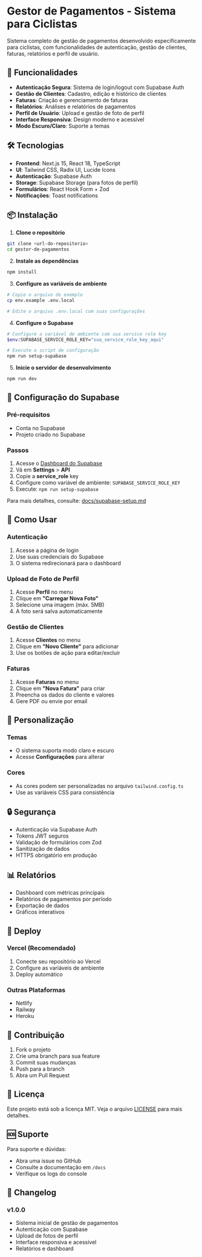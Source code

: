 # Gestor de Pagamentos - Sistema para Ciclistas

Sistema completo de gestão de pagamentos desenvolvido especificamente para ciclistas, com funcionalidades de autenticação, gestão de clientes, faturas, relatórios e perfil de usuário.

## 🚀 Funcionalidades

- **Autenticação Segura**: Sistema de login/logout com Supabase Auth
- **Gestão de Clientes**: Cadastro, edição e histórico de clientes
- **Faturas**: Criação e gerenciamento de faturas
- **Relatórios**: Análises e relatórios de pagamentos
- **Perfil de Usuário**: Upload e gestão de foto de perfil
- **Interface Responsiva**: Design moderno e acessível
- **Modo Escuro/Claro**: Suporte a temas

## 🛠️ Tecnologias

- **Frontend**: Next.js 15, React 18, TypeScript
- **UI**: Tailwind CSS, Radix UI, Lucide Icons
- **Autenticação**: Supabase Auth
- **Storage**: Supabase Storage (para fotos de perfil)
- **Formulários**: React Hook Form + Zod
- **Notificações**: Toast notifications

## 📦 Instalação

1. **Clone o repositório**
```bash
git clone <url-do-repositorio>
cd gestor-de-pagamentos
```

2. **Instale as dependências**
```bash
npm install
```

3. **Configure as variáveis de ambiente**
```bash
# Copie o arquivo de exemplo
cp env.example .env.local

# Edite o arquivo .env.local com suas configurações
```

4. **Configure o Supabase**
```bash
# Configure a variável de ambiente com sua service role key
$env:SUPABASE_SERVICE_ROLE_KEY="sua_service_role_key_aqui"

# Execute o script de configuração
npm run setup-supabase
```

5. **Inicie o servidor de desenvolvimento**
```bash
npm run dev
```

## 🔧 Configuração do Supabase

### Pré-requisitos
- Conta no Supabase
- Projeto criado no Supabase

### Passos
1. Acesse o [Dashboard do Supabase](https://supabase.com/dashboard)
2. Vá em **Settings** > **API**
3. Copie a **service_role** key
4. Configure como variável de ambiente: `SUPABASE_SERVICE_ROLE_KEY`
5. Execute: `npm run setup-supabase`

Para mais detalhes, consulte: [docs/supabase-setup.md](docs/supabase-setup.md)

## 📱 Como Usar

### Autenticação
1. Acesse a página de login
2. Use suas credenciais do Supabase
3. O sistema redirecionará para o dashboard

### Upload de Foto de Perfil
1. Acesse **Perfil** no menu
2. Clique em **"Carregar Nova Foto"**
3. Selecione uma imagem (máx. 5MB)
4. A foto será salva automaticamente

### Gestão de Clientes
1. Acesse **Clientes** no menu
2. Clique em **"Novo Cliente"** para adicionar
3. Use os botões de ação para editar/excluir

### Faturas
1. Acesse **Faturas** no menu
2. Clique em **"Nova Fatura"** para criar
3. Preencha os dados do cliente e valores
4. Gere PDF ou envie por email

## 🎨 Personalização

### Temas
- O sistema suporta modo claro e escuro
- Acesse **Configurações** para alterar

### Cores
- As cores podem ser personalizadas no arquivo `tailwind.config.ts`
- Use as variáveis CSS para consistência

## 🔒 Segurança

- Autenticação via Supabase Auth
- Tokens JWT seguros
- Validação de formulários com Zod
- Sanitização de dados
- HTTPS obrigatório em produção

## 📊 Relatórios

- Dashboard com métricas principais
- Relatórios de pagamentos por período
- Exportação de dados
- Gráficos interativos

## 🚀 Deploy

### Vercel (Recomendado)
1. Conecte seu repositório ao Vercel
2. Configure as variáveis de ambiente
3. Deploy automático

### Outras Plataformas
- Netlify
- Railway
- Heroku

## 🤝 Contribuição

1. Fork o projeto
2. Crie uma branch para sua feature
3. Commit suas mudanças
4. Push para a branch
5. Abra um Pull Request

## 📄 Licença

Este projeto está sob a licença MIT. Veja o arquivo [LICENSE](LICENSE) para mais detalhes.

## 🆘 Suporte

Para suporte e dúvidas:
- Abra uma issue no GitHub
- Consulte a documentação em `/docs`
- Verifique os logs do console

## 🔄 Changelog

### v1.0.0
- Sistema inicial de gestão de pagamentos
- Autenticação com Supabase
- Upload de fotos de perfil
- Interface responsiva e acessível
- Relatórios e dashboard
